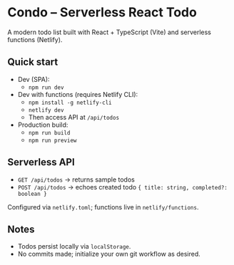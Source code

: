 # Condo – Serverless React Todo

A modern todo list built with React + TypeScript (Vite) and serverless functions (Netlify).

## Quick start

- Dev (SPA):
  - `npm run dev`
- Dev with functions (requires Netlify CLI):
  - `npm install -g netlify-cli`
  - `netlify dev`
  - Then access API at `/api/todos`
- Production build:
  - `npm run build`
  - `npm run preview`

## Serverless API

- `GET /api/todos` → returns sample todos
- `POST /api/todos` → echoes created todo `{ title: string, completed?: boolean }`

Configured via `netlify.toml`; functions live in `netlify/functions`.

## Notes

- Todos persist locally via `localStorage`.
- No commits made; initialize your own git workflow as desired.
